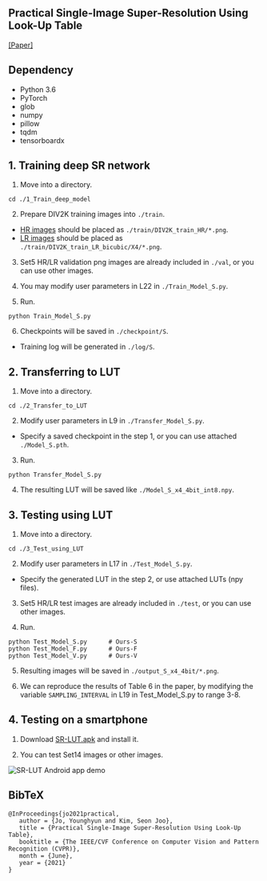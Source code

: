 ## Practical Single-Image Super-Resolution Using Look-Up Table

[[Paper]](https://openaccess.thecvf.com/content/CVPR2021/html/Jo_Practical_Single-Image_Super-Resolution_Using_Look-Up_Table_CVPR_2021_paper.html) 


## Dependency
- Python 3.6
- PyTorch 
- glob
- numpy
- pillow
- tqdm
- tensorboardx


## 1. Training deep SR network
1. Move into a directory.
```
cd ./1_Train_deep_model
```

2. Prepare DIV2K training images into `./train`.
- [HR images](http://data.vision.ee.ethz.ch/cvl/DIV2K/DIV2K_train_HR.zip) should be placed as `./train/DIV2K_train_HR/*.png`.
- [LR images](http://data.vision.ee.ethz.ch/cvl/DIV2K/DIV2K_train_LR_bicubic_X4.zip) should be placed as `./train/DIV2K_train_LR_bicubic/X4/*.png`.


3. Set5 HR/LR validation png images are already included in `./val`, or you can use other images.

4. You may modify user parameters in L22 in `./Train_Model_S.py`.

5. Run.
```
python Train_Model_S.py
```

6. Checkpoints will be saved in `./checkpoint/S`.
- Training log will be generated in `./log/S`.



## 2. Transferring to LUT
1. Move into a directory.
```
cd ./2_Transfer_to_LUT
```

2. Modify user parameters in L9 in `./Transfer_Model_S.py`.
- Specify a saved checkpoint in the step 1, or you can use attached `./Model_S.pth`.

3. Run.
```
python Transfer_Model_S.py
```

4. The resulting LUT will be saved like `./Model_S_x4_4bit_int8.npy`.


## 3. Testing using LUT
1. Move into a directory.
```
cd ./3_Test_using_LUT
```

2. Modify user parameters in L17 in `./Test_Model_S.py`.
- Specify the generated LUT in the step 2, or use attached LUTs (npy files).

3. Set5 HR/LR test images are already included in `./test`, or you can use other images.

4. Run.
```
python Test_Model_S.py      # Ours-S
python Test_Model_F.py      # Ours-F
python Test_Model_V.py      # Ours-V
```

5. Resulting images will be saved in `./output_S_x4_4bit/*.png`.

6. We can reproduce the results of Table 6 in the paper, by modifying the variable `SAMPLING_INTERVAL` in L19 in Test_Model_S.py to range 3-8.



## 4. Testing on a smartphone
1. Download [SR-LUT.apk](https://1drv.ms/f/s!AmcRzvPhtvytgqNGNq9qhr0x7hN6hQ?e=5EfW3g) and install it.

2. You can test Set14 images or other images.

![SR-LUT Android app demo](Demo.jpg)




## BibTeX
```
@InProceedings{jo2021practical,
   author = {Jo, Younghyun and Kim, Seon Joo},
   title = {Practical Single-Image Super-Resolution Using Look-Up Table},
   booktitle = {The IEEE/CVF Conference on Computer Vision and Pattern Recognition (CVPR)},
   month = {June},
   year = {2021}
}
```

